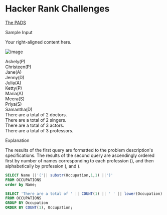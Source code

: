 
# Hacker Rank Challenges 


[The PADS](https://www.hackerrank.com/challenges/the-pads/problem)

Sample Input    <div right> Your right-aligned content here. </div>


![image](https://github.com/user-attachments/assets/f968b652-37fa-4eaa-886f-395a8ececca4)



Ashely(P) </br>
Christeen(P) </br>
Jane(A)</br>
Jenny(D)</br>
Julia(A)</br>
Ketty(P)</br>
Maria(A)</br>
Meera(S)</br>
Priya(S)</br>
Samantha(D)</br>
There are a total of 2 doctors.</br>
There are a total of 2 singers.</br>
There are a total of 3 actors.</br>
There are a total of 3 professors.</br>

Explanation

The results of the first query are formatted to the problem description's specifications.
The results of the second query are ascendingly ordered first by number of names corresponding to each profession (), and then alphabetically by profession (, and ).

```sql
SELECT Name ||'('|| substr(Occupation,1,1) ||')'
FROM OCCUPATIONS 
order by Name;

SELECT 'There are a total of ' || COUNT(1) || ' ' || lower(Occupation) ||'s.'
FROM OCCUPATIONS
GROUP BY Occupation
ORDER BY COUNT(1), Occupation;
```

<br /> 

